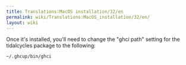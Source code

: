 ```yaml
---
title: Translations:MacOS installation/32/en
permalink: wiki/Translations:MacOS_installation/32/en/
layout: wiki
---
```


Once it's installed, you'll need to change the "ghci path" setting for
the tidalcycles package to the following:

    ~/.ghcup/bin/ghci
